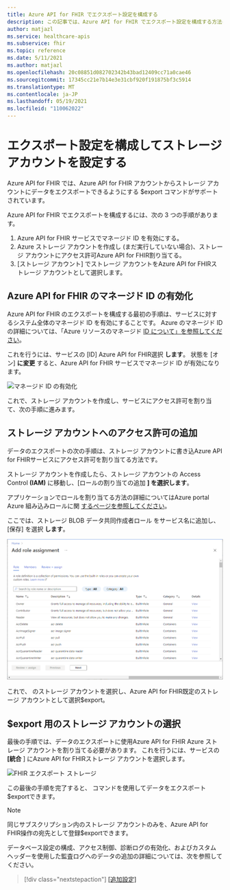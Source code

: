 ```yaml
---
title: Azure API for FHIR でエクスポート設定を構成する
description: この記事では、Azure API for FHIR でエクスポート設定を構成する方法について説明します
author: matjazl
ms.service: healthcare-apis
ms.subservice: fhir
ms.topic: reference
ms.date: 5/11/2021
ms.author: matjazl
ms.openlocfilehash: 20c08851d082702342b43bad12409cc71a0cae46
ms.sourcegitcommit: 17345cc21e7b14e3e31cbf920f191875bf3c5914
ms.translationtype: MT
ms.contentlocale: ja-JP
ms.lasthandoff: 05/19/2021
ms.locfileid: "110062022"
---
```

# <a name="configure-export-setting-and-set-up-the-storage-account"></a>エクスポート設定を構成してストレージ アカウントを設定する

Azure API for FHIR では、Azure API for FHIR アカウントからストレージ アカウントにデータをエクスポートできるようにする $export コマンドがサポートされています。

Azure API for FHIR でエクスポートを構成するには、次の 3 つの手順があります。

1. Azure API for FHIR サービスでマネージド ID を有効にする。
2. Azure ストレージ アカウントを作成し (まだ実行していない場合)、ストレージ アカウントにアクセス許可Azure API for FHIR割り当てる。
3. [ストレージ アカウント] でストレージ アカウントをAzure API for FHIRストレージ アカウントとして選択します。

## <a name="enabling-managed-identity-on-azure-api-for-fhir"></a>Azure API for FHIR のマネージド ID の有効化

Azure API for FHIR のエクスポートを構成する最初の手順は、サービスに対するシステム全体のマネージド ID を有効にすることです。 Azure のマネージド ID の詳細については、「Azure リソースのマネージド [ID について」を参照してください](../../active-directory/managed-identities-azure-resources/overview.md)。

これを行うには、サービスの [ID] Azure API for FHIR選択 **します**。 状態を [オン] **に変更** すると、Azure API for FHIR サービスでマネージド ID が有効になります。

![マネージド ID の有効化](media/export-data/fhir-mi-enabled.png)

これで、ストレージ アカウントを作成し、サービスにアクセス許可を割り当て、次の手順に進みます。

## <a name="adding-permission-to-storage-account"></a>ストレージ アカウントへのアクセス許可の追加

データのエクスポートの次の手順は、ストレージ アカウントに書き込Azure API for FHIRサービスにアクセス許可を割り当てる方法です。

ストレージ アカウントを作成したら、ストレージ アカウントの Access Control **(IAM)** に移動し、[ロールの割り当ての追加 **] を選択します**。 

アプリケーションでロールを割り当てる方法の詳細についてはAzure portal Azure 組み込みロールに関 [するページを参照してください](../../role-based-access-control/role-assignments-portal.md)。

ここでは、ストレージ BLOB データ共同作成者ロール [](https://docs.microsoft.com/azure/role-based-access-control/built-in-roles#storage-blob-data-contributor)をサービス名に追加し、[保存] を選択 **します**。

![[ロールの割り当ての追加] ページ](../../../includes/role-based-access-control/media/add-role-assignment-page.png)

これで、 のストレージ アカウントを選択し、Azure API for FHIR既定のストレージ アカウントとして選択$export。

## <a name="selecting-the-storage-account-for-export"></a>$export 用のストレージ アカウントの選択

最後の手順では、データのエクスポートに使用Azure API for FHIR Azure ストレージ アカウントを割り当てる必要があります。 これを行うには、サービスの **[統合** ] にAzure API for FHIRストレージ アカウントを選択します。

![FHIR エクスポート ストレージ](media/export-data/fhir-export-storage.png)

この最後の手順を完了すると、 コマンドを使用してデータをエクスポート$exportできます。

> [!Note]
> 同じサブスクリプション内のストレージ アカウントのみを、Azure API for FHIR操作の宛先として登録$exportできます。

データベース設定の構成、アクセス制御、診断ログの有効化、およびカスタム ヘッダーを使用した監査ログへのデータの追加の詳細については、次を参照してください。

>[!div class="nextstepaction"]
>[[追加設定]](azure-api-for-fhir-additional-settings.md)
